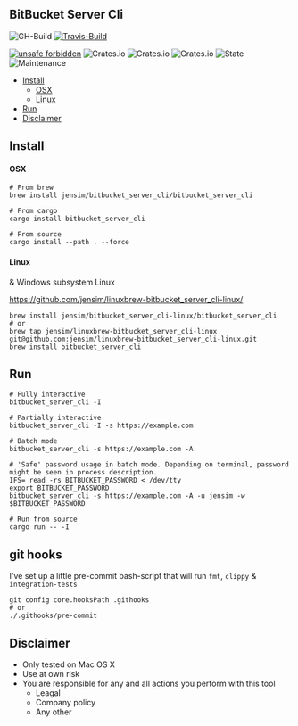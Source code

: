 BitBucket Server Cli
----

![GH-Build](https://github.com/jensim/bitbucket_server_cli/workflows/Rust/badge.svg?branch=master)
[![Travis-Build](https://travis-ci.org/jensim/bitbucket_server_cli.svg?branch=master)](https://travis-ci.org/jensim/bitbucket_server_cli)

[![unsafe forbidden](https://img.shields.io/badge/unsafe-forbidden-success.svg)](https://github.com/rust-secure-code/safety-dance/)
![Crates.io](https://img.shields.io/crates/l/bitbucket_server_cli)
![Crates.io](https://img.shields.io/crates/v/bitbucket_server_cli)
![Crates.io](https://img.shields.io/crates/d/bitbucket_server_cli)
![State](https://img.shields.io/badge/maintenance-working_but_experimental-blue.svg)
![Maintenance](https://img.shields.io/maintenance/yes/2020)

* [Install](#install)
  * [OSX](#osx)
  * [Linux](#linux)
* [Run](#run)
* [Disclaimer](#disclaimer)

## Install
#### OSX
```shell script
# From brew
brew install jensim/bitbucket_server_cli/bitbucket_server_cli

# From cargo
cargo install bitbucket_server_cli

# From source
cargo install --path . --force
```

#### Linux
& Windows subsystem Linux

https://github.com/jensim/linuxbrew-bitbucket_server_cli-linux/
```shell script
brew install jensim/bitbucket_server_cli-linux/bitbucket_server_cli
# or
brew tap jensim/linuxbrew-bitbucket_server_cli-linux git@github.com:jensim/linuxbrew-bitbucket_server_cli-linux.git
brew install bitbucket_server_cli
```

## Run
```shell script
# Fully interactive
bitbucket_server_cli -I

# Partially interactive
bitbucket_server_cli -I -s https://example.com

# Batch mode 
bitbucket_server_cli -s https://example.com -A

# 'Safe' password usage in batch mode. Depending on terminal, password might be seen in process description.
IFS= read -rs BITBUCKET_PASSWORD < /dev/tty
export BITBUCKET_PASSWORD
bitbucket_server_cli -s https://example.com -A -u jensim -w $BITBUCKET_PASSWORD

# Run from source
cargo run -- -I
```

## git hooks
I've set up a little pre-commit bash-script that will run `fmt`, `clippy` & `integration-tests`
````shell script
git config core.hooksPath .githooks
# or
./.githooks/pre-commit
````

## Disclaimer
- Only tested on Mac OS X
- Use at own risk
- You are responsible for any and all actions you perform with this tool
  - Leagal
  - Company policy
  - Any other
